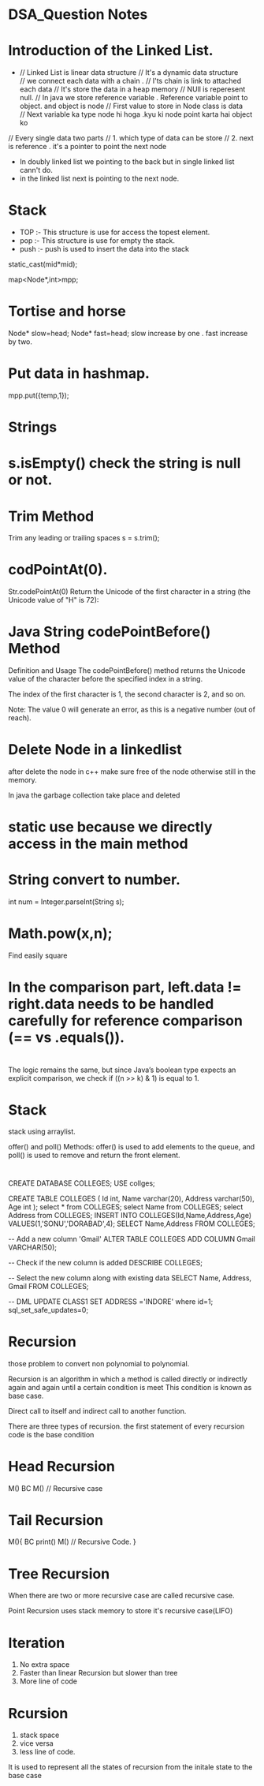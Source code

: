 # DSA_Question Notes

# Introduction of the Linked List.

- // Linked List is linear data structure 
// It's a dynamic data structure  
// we connect each data with a chain .
// I'ts chain is link to attached each data 
// It's store the data in a heap memory
// NUll is reperesent null.
// In java we store reference variable . Reference variable point to object. and object is node 
// First value to store in Node class  is data  
// Next variable ka type node hi hoga .kyu ki node point karta hai object ko 

// Every single data two parts
// 1. which type of data can be store
// 2. next is reference . it's a pointer to point the next node 
- In doubly linked list we pointing to the back but in single linked list cann't do.
- in the linked list next is pointing to the next node.


# Stack
- TOP :- This structure is use for access the topest element.
- pop :- This structure is use for empty the stack.
- push :- push is used to insert the data into the stack


static_cast<long long>(mid*mid);

map<Node*,int>mpp;


# Tortise and horse 
Node* slow=head;
Node* fast=head;
slow increase by one .
fast increase by two.

# Put data in hashmap.
mpp.put({temp,1});


# Strings
# s.isEmpty() check the string is null or not.

# Trim Method
Trim any leading or trailing spaces
        s = s.trim();


# codPointAt(0).
Str.codePointAt(0) Return the Unicode of the first character in a string (the Unicode value of "H" is 72):

# Java String codePointBefore() Method
Definition and Usage
The codePointBefore() method returns the Unicode value of the character before the specified index in a string.

The index of the first character is 1, the second character is 2, and so on.

Note: The value 0 will generate an error, as this is a negative number (out of reach).

# Delete Node in a linkedlist
after delete the node in c++ make sure free of the node otherwise still in the memory.

In java the garbage collection take place and deleted 

# static use because we directly access in the main method


# String convert to number.
int num = Integer.parseInt(String s);

# Math.pow(x,n);
Find easily square


# In the comparison part, left.data != right.data needs to be handled carefully for reference comparison (== vs .equals()).


# 
The logic remains the same, but since Java’s boolean type expects an explicit comparison, we check if ((n >> k) & 1) is equal to 1.


# Stack
stack using arraylist.

offer() and poll() Methods: offer() is used to add elements to the queue, and poll() is used to remove and return the front element.

# 

CREATE DATABASE COLLEGES;
USE collges;

CREATE TABLE COLLEGES (
    Id int,
    Name varchar(20),
    Address varchar(50),
    Age int
);
select * from COLLEGES;
select Name from COLLEGES;
select Address from COLLEGES;
INSERT INTO COLLEGES(Id,Name,Address,Age)
VALUES(1,'SONU','DORABAD',4);
SELECT Name,Address FROM COLLEGES;


-- Add a new column 'Gmail'
ALTER TABLE COLLEGES
ADD COLUMN Gmail VARCHAR(50);

-- Check if the new column is added
DESCRIBE COLLEGES;

-- Select the new column along with existing data
SELECT Name, Address, Gmail FROM COLLEGES;


--  DML
UPDATE CLASS1
SET ADDRESS ='INDORE'
where id=1;
sql_set_safe_updates=0;



# Recursion
those problem to convert non polynomial to polynomial.

Recursion is an algorithm in which a method is called directly or indirectly again and again until a certain condition is meet
This condition is known as base case. 

Direct call to itself and indirect call to another function.


There are three types of recursion.
 the first statement of every recursion code is the base condition
# Head Recursion
 M()
 BC
 M() // Recursive case

# Tail Recursion
M(){
    BC 
    print()
    M() // Recursive Code.
}

#  Tree Recursion

When  there are two or more recursive case are  called recursive case.



Point 
Recursion uses stack memory to store it's recursive case(LIFO)

# Iteration
1. No extra space
2. Faster than linear Recursion but slower than tree
3. More line of code 


# Rcursion
1. stack space 
2. vice versa 
3. less line of code.



It is used to represent all the states of recursion  from the initale state to the base case






